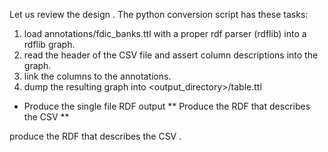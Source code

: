 Let us review the design . The python conversion script has these tasks:

1) load annotations/fdic_banks.ttl with a proper rdf parser (rdflib) into a rdflib graph.
2) read the header of the CSV file and assert column descriptions into the graph.
3) link the columns to the annotations.
4) dump the resulting graph into <output_directory>/table.ttl

* Produce the single file RDF output
** Produce the RDF that describes the CSV
**

produce the RDF that describes the CSV .